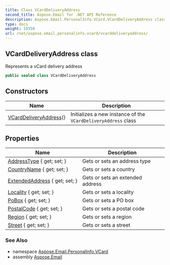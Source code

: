 ```yaml
---
title: Class VCardDeliveryAddress
second_title: Aspose.Email for .NET API Reference
description: Aspose.Email.PersonalInfo.VCard.VCardDeliveryAddress class. Represents a vCard delivery address
type: docs
weight: 19350
url: /net/aspose.email.personalinfo.vcard/vcarddeliveryaddress/
---
```

## VCardDeliveryAddress class

Represents a vCard delivery address

```csharp
public sealed class VCardDeliveryAddress
```

## Constructors

| Name | Description |
| --- | --- |
| [VCardDeliveryAddress](vcarddeliveryaddress/)() | Initializes a new instance of the `VCardDeliveryAddress` class |

## Properties

| Name | Description |
| --- | --- |
| [AddressType](../../aspose.email.personalinfo.vcard/vcarddeliveryaddress/addresstype/) { get; set; } | Gets or sets an address type |
| [CountryName](../../aspose.email.personalinfo.vcard/vcarddeliveryaddress/countryname/) { get; set; } | Gets or sets a country |
| [ExtendedAddress](../../aspose.email.personalinfo.vcard/vcarddeliveryaddress/extendedaddress/) { get; set; } | Gets or sets an extended address |
| [Locality](../../aspose.email.personalinfo.vcard/vcarddeliveryaddress/locality/) { get; set; } | Gets or sets a locality |
| [PoBox](../../aspose.email.personalinfo.vcard/vcarddeliveryaddress/pobox/) { get; set; } | Gets or sets a PO box |
| [PostalCode](../../aspose.email.personalinfo.vcard/vcarddeliveryaddress/postalcode/) { get; set; } | Gets or sets a postal code |
| [Region](../../aspose.email.personalinfo.vcard/vcarddeliveryaddress/region/) { get; set; } | Gets or sets a region |
| [Street](../../aspose.email.personalinfo.vcard/vcarddeliveryaddress/street/) { get; set; } | Gets or sets a street |

### See Also

* namespace [Aspose.Email.PersonalInfo.VCard](../../aspose.email.personalinfo.vcard/)
* assembly [Aspose.Email](../../)



